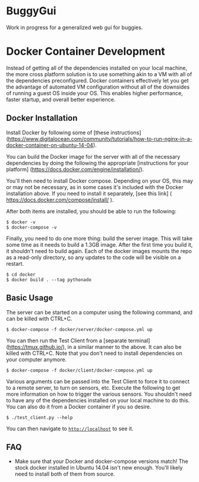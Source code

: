 BuggyGui
======

Work in progress for a generalized web gui for buggies.

Docker Container Development
======

Instead of getting all of the dependencies installed on your local machine, the
more cross platform solution is to use something akin to a VM with all of the
dependencies preconfigured. Docker containers effectively let you get the
advantage of automated VM configuration without all of the downsides of running
a guest OS inside your OS. This enables higher performance, faster startup, and
overall better experience.

Docker Installation
------
Install Docker by following some of [these instructions]
(https://www.digitalocean.com/community/tutorials/how-to-run-nginx-in-a-docker-container-on-ubuntu-14-04).

You can build the Docker image for the server with all of the necessary
dependencies by doing the following the appropriate
[instructions for your platform]
(https://docs.docker.com/engine/installation/).

You'll then need to install Docker compose. Depending on your OS, this may or
may not be necessary, as in some cases it's included with the Docker
installation above. If you need to install it separately, [see this link]
( https://docs.docker.com/compose/install/ ).

After both items are installed, you should be able to run the following:

```
$ docker -v
$ docker-compose -v
```

Finally, you need to do one more thing: build the server image. This will take
some time as it needs to build a 1.3GB image. After the first time you build it,
it shouldn't need to build again. Each of the docker images mounts the repo as a
read-only directory, so any updates to the code will be visible on a restart.

```
$ cd docker
$ docker build . --tag pythonado
```

Basic Usage
------
The server can be started on a computer using the following command, and can be
killed with CTRL+C.

```
$ docker-compose -f docker/server/docker-compose.yml up
```

You can then run the Test Client from a [separate terminal]
(https://tmux.github.io/), in a similar manner to the above. It can also be
killed with CTRL+C. Note that you don't need to install dependencies on your
computer anymore.

```
$ docker-compose -f docker/client/docker-compose.yml up
```

Various arguments can be passed into the Test Client to force it to connect to a
remote server, to turn on sensors, etc. Execute the following to get more
information on how to trigger the various sensors. You shouldn't need to have
any of the dependencies installed on your local machine to do this. You can also
do it from a Docker container if you so desire.

```
$ ./test_client.py --help
```

You can then navigate to [`http://localhost`](http://localhost) to see it.

FAQ
------

* Make sure that your Docker and docker-compose versions match! The stock docker
  installed in Ubuntu 14.04 isn't new enough. You'll likely need to install both
  of them from source.
